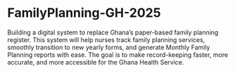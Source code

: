 # FamilyPlanning-GH-2025
Building a digital system to replace Ghana’s paper-based family planning register. This system will help nurses track family planning services, smoothly transition to new yearly forms, and generate Monthly Family Planning reports with ease. The goal is to make record-keeping faster, more accurate, and more accessible for the Ghana Health Service.
